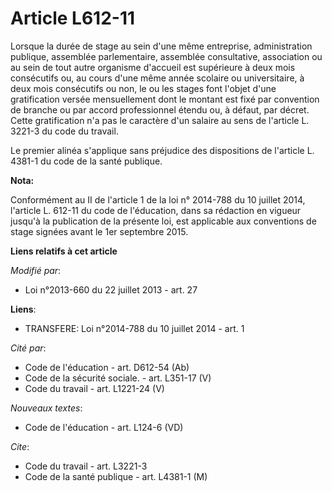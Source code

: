 # Article L612-11

Lorsque la durée de stage au sein d'une même entreprise, administration publique, assemblée parlementaire, assemblée
consultative, association ou au sein de tout autre organisme d'accueil est supérieure à deux mois consécutifs ou, au cours
d'une même année scolaire ou universitaire, à deux mois consécutifs ou non, le ou les stages font l'objet d'une gratification
versée mensuellement dont le montant est fixé par convention de branche ou par accord professionnel étendu ou, à défaut, par
décret. Cette gratification n'a pas le caractère d'un salaire au sens de l'article L. 3221-3 du code du travail. 

Le premier alinéa s'applique sans préjudice des dispositions de l'article L. 4381-1 du code de la santé publique.

**Nota:**

Conformément au II de l'article 1 de la loi n° 2014-788 du 10 juillet 2014, l'article L. 612-11 du code de l'éducation, dans
sa rédaction en vigueur jusqu'à la publication de la présente loi, est applicable aux conventions de stage signées avant le
1er septembre 2015.

**Liens relatifs à cet article**

_Modifié par_:

  - Loi n°2013-660 du 22 juillet 2013 - art. 27

**Liens**:

  - TRANSFERE: Loi n°2014-788 du 10 juillet 2014 - art. 1

_Cité par_:

  - Code de l'éducation - art. D612-54 (Ab)
  - Code de la sécurité sociale. - art. L351-17 (V)
  - Code du travail - art. L1221-24 (V)

_Nouveaux textes_:

  - Code de l'éducation - art. L124-6 (VD)

_Cite_:

  - Code du travail - art. L3221-3
  - Code de la santé publique - art. L4381-1 (M)
